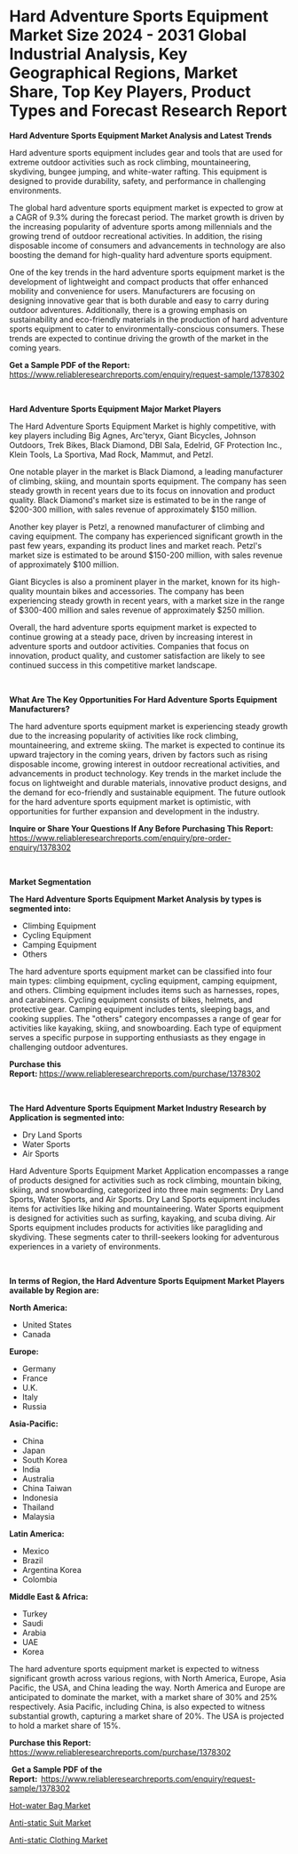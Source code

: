 <p><h1>Hard Adventure Sports Equipment Market Size 2024 - 2031 Global Industrial Analysis, Key Geographical Regions, Market Share, Top Key Players, Product Types and Forecast Research Report</h1></p><p><strong>Hard Adventure Sports Equipment Market Analysis and Latest Trends</strong></p>
<p><p>Hard adventure sports equipment includes gear and tools that are used for extreme outdoor activities such as rock climbing, mountaineering, skydiving, bungee jumping, and white-water rafting. This equipment is designed to provide durability, safety, and performance in challenging environments.</p><p>The global hard adventure sports equipment market is expected to grow at a CAGR of 9.3% during the forecast period. The market growth is driven by the increasing popularity of adventure sports among millennials and the growing trend of outdoor recreational activities. In addition, the rising disposable income of consumers and advancements in technology are also boosting the demand for high-quality hard adventure sports equipment.</p><p>One of the key trends in the hard adventure sports equipment market is the development of lightweight and compact products that offer enhanced mobility and convenience for users. Manufacturers are focusing on designing innovative gear that is both durable and easy to carry during outdoor adventures. Additionally, there is a growing emphasis on sustainability and eco-friendly materials in the production of hard adventure sports equipment to cater to environmentally-conscious consumers. These trends are expected to continue driving the growth of the market in the coming years.</p></p>
<p><strong>Get a Sample PDF of the Report:&nbsp;</strong> <a href="https://www.reliableresearchreports.com/enquiry/request-sample/1378302">https://www.reliableresearchreports.com/enquiry/request-sample/1378302</a></p>
<p>&nbsp;</p>
<p><strong>Hard Adventure Sports Equipment Major Market Players</strong></p>
<p><p>The Hard Adventure Sports Equipment Market is highly competitive, with key players including Big Agnes, Arc'teryx, Giant Bicycles, Johnson Outdoors, Trek Bikes, Black Diamond, DBI Sala, Edelrid, GF Protection Inc., Klein Tools, La Sportiva, Mad Rock, Mammut, and Petzl. </p><p>One notable player in the market is Black Diamond, a leading manufacturer of climbing, skiing, and mountain sports equipment. The company has seen steady growth in recent years due to its focus on innovation and product quality. Black Diamond's market size is estimated to be in the range of $200-300 million, with sales revenue of approximately $150 million.</p><p>Another key player is Petzl, a renowned manufacturer of climbing and caving equipment. The company has experienced significant growth in the past few years, expanding its product lines and market reach. Petzl's market size is estimated to be around $150-200 million, with sales revenue of approximately $100 million.</p><p>Giant Bicycles is also a prominent player in the market, known for its high-quality mountain bikes and accessories. The company has been experiencing steady growth in recent years, with a market size in the range of $300-400 million and sales revenue of approximately $250 million.</p><p>Overall, the hard adventure sports equipment market is expected to continue growing at a steady pace, driven by increasing interest in adventure sports and outdoor activities. Companies that focus on innovation, product quality, and customer satisfaction are likely to see continued success in this competitive market landscape.</p></p>
<p>&nbsp;</p>
<p><strong>What Are The Key Opportunities For Hard Adventure Sports Equipment Manufacturers?</strong></p>
<p><p>The hard adventure sports equipment market is experiencing steady growth due to the increasing popularity of activities like rock climbing, mountaineering, and extreme skiing. The market is expected to continue its upward trajectory in the coming years, driven by factors such as rising disposable income, growing interest in outdoor recreational activities, and advancements in product technology. Key trends in the market include the focus on lightweight and durable materials, innovative product designs, and the demand for eco-friendly and sustainable equipment. The future outlook for the hard adventure sports equipment market is optimistic, with opportunities for further expansion and development in the industry.</p></p>
<p><strong>Inquire or Share Your Questions If Any Before Purchasing This Report:</strong> <a href="https://www.reliableresearchreports.com/enquiry/pre-order-enquiry/1378302">https://www.reliableresearchreports.com/enquiry/pre-order-enquiry/1378302</a></p>
<p>&nbsp;</p>
<p><strong>Market Segmentation</strong></p>
<p><strong>The Hard Adventure Sports Equipment Market Analysis by types is segmented into:</strong></p>
<p><ul><li>Climbing Equipment</li><li>Cycling Equipment</li><li>Camping Equipment</li><li>Others</li></ul></p>
<p><p>The hard adventure sports equipment market can be classified into four main types: climbing equipment, cycling equipment, camping equipment, and others. Climbing equipment includes items such as harnesses, ropes, and carabiners. Cycling equipment consists of bikes, helmets, and protective gear. Camping equipment includes tents, sleeping bags, and cooking supplies. The "others" category encompasses a range of gear for activities like kayaking, skiing, and snowboarding. Each type of equipment serves a specific purpose in supporting enthusiasts as they engage in challenging outdoor adventures.</p></p>
<p><strong>Purchase this Report:&nbsp;</strong><a href="https://www.reliableresearchreports.com/purchase/1378302">https://www.reliableresearchreports.com/purchase/1378302</a></p>
<p>&nbsp;</p>
<p><strong>The Hard Adventure Sports Equipment Market Industry Research by Application is segmented into:</strong></p>
<p><ul><li>Dry Land Sports</li><li>Water Sports</li><li>Air Sports</li></ul></p>
<p><p>Hard Adventure Sports Equipment Market Application encompasses a range of products designed for activities such as rock climbing, mountain biking, skiing, and snowboarding, categorized into three main segments: Dry Land Sports, Water Sports, and Air Sports. Dry Land Sports equipment includes items for activities like hiking and mountaineering. Water Sports equipment is designed for activities such as surfing, kayaking, and scuba diving. Air Sports equipment includes products for activities like paragliding and skydiving. These segments cater to thrill-seekers looking for adventurous experiences in a variety of environments.</p></p>
<p>&nbsp;</p>
<p><strong>In terms of Region, the Hard Adventure Sports Equipment Market Players available by Region are:</strong></p>
<p>
    <p> <strong> North America: </strong>
        <ul>
            <li>United States</li>
            <li>Canada</li>
        </ul>
        </p> 
    <p> <strong> Europe: </strong>
        <ul>
            <li>Germany</li>
            <li>France</li>
            <li>U.K.</li>
            <li>Italy</li>
            <li>Russia</li>
        </ul>
        </p> 
    <p> <strong> Asia-Pacific: </strong>
        <ul>
            <li>China</li>
            <li>Japan</li>
            <li>South Korea</li>
            <li>India</li>
            <li>Australia</li>
            <li>China Taiwan</li>
            <li>Indonesia</li>
            <li>Thailand</li>
            <li>Malaysia</li>
        </ul>
        </p> 
    <p> <strong> Latin America: </strong>
        <ul>
            <li>Mexico</li>
            <li>Brazil</li>
            <li>Argentina Korea</li>
            <li>Colombia</li>
        </ul>
        </p> 
    <p> <strong> Middle East & Africa: </strong>
        <ul>
            <li>Turkey</li>
            <li>Saudi</li>
            <li>Arabia</li>
            <li>UAE</li>
            <li>Korea</li>
        </ul>
    </p>
    </p>
<p><p>The hard adventure sports equipment market is expected to witness significant growth across various regions, with North America, Europe, Asia Pacific, the USA, and China leading the way. North America and Europe are anticipated to dominate the market, with a market share of 30% and 25% respectively. Asia Pacific, including China, is also expected to witness substantial growth, capturing a market share of 20%. The USA is projected to hold a market share of 15%.</p></p>
<p><strong>Purchase this Report: </strong><a href="https://www.reliableresearchreports.com/purchase/1378302">https://www.reliableresearchreports.com/purchase/1378302</a></p>
<p>&nbsp;<strong>Get a Sample PDF of the Report:&nbsp;&nbsp;</strong><a href="https://www.reliableresearchreports.com/enquiry/request-sample/1378302">https://www.reliableresearchreports.com/enquiry/request-sample/1378302</a></p>
<p><strong></strong></p>
<p><p><a href="https://github.com/redneck06/Market-Research-Report-List-2/blob/main/hot-water-bag-market.md">Hot-water Bag Market</a></p><p><a href="https://github.com/peachesmcdowel1/Market-Research-Report-List-2/blob/main/anti-static-suit-market.md">Anti-static Suit Market</a></p><p><a href="https://github.com/nicoletavirag/Market-Research-Report-List-2/blob/main/anti-static-clothing-market.md">Anti-static Clothing Market</a></p></p>